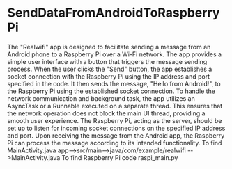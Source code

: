 # SendDataFromAndroidToRaspberryPi
The "Realwifi" app is designed to facilitate sending a message from an Android phone to a Raspberry Pi over a Wi-Fi network.
The app provides a simple user interface with a button that triggers the message sending process.
When the user clicks the "Send" button, the app establishes a socket connection with the Raspberry Pi using the IP address and port specified in the code.
It then sends the message, "Hello from Android!", to the Raspberry Pi using the established socket connection.
To handle the network communication and background task, the app utilizes an AsyncTask or a Runnable executed on a separate thread. 
This ensures that the network operation does not block the main UI thread, providing a smooth user experience.
The Raspberry Pi, acting as the server, should be set up to listen for incoming socket connections on the specified IP address and port.
Upon receiving the message from the Android app, the Raspberry Pi can process the message according to its intended functionality.
To find MainActivity.java app-->src/main-->java/com/example/realwifi -->MainActivity.java
To find Raspberry Pi code raspi_main.py
